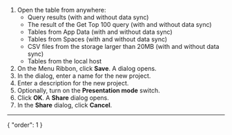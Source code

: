 1. Open the table from anywhere:
    - Query results (with and without data sync)
    - The result of the Get Top 100 query  (with and without data sync)
    - Tables from App Data (with and without data sync)
    - Tables from Spaces (with and without data sync)
    - CSV files from the storage larger than 20MB (with and without data sync)
    - Tables from the local host
2. On the Menu Ribbon, click **Save**. A dialog opens.
3. In the dialog, enter a name for the new project.
4. Enter a description for the new project.
5. Optionally, turn on the **Presentation mode** switch.
6. Click **OK**. A **Share** dialog opens.
7. In the **Share** dialog, click **Cancel**.
---
{
  "order": 1
}